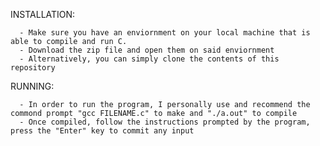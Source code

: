 INSTALLATION: 

      - Make sure you have an enviornment on your local machine that is able to compile and run C.
      - Download the zip file and open them on said enviornment
      - Alternatively, you can simply clone the contents of this repository

RUNNING:

      - In order to run the program, I personally use and recommend the commond prompt "gcc FILENAME.c" to make and "./a.out" to compile
      - Once compiled, follow the instructions prompted by the program, press the "Enter" key to commit any input
      
